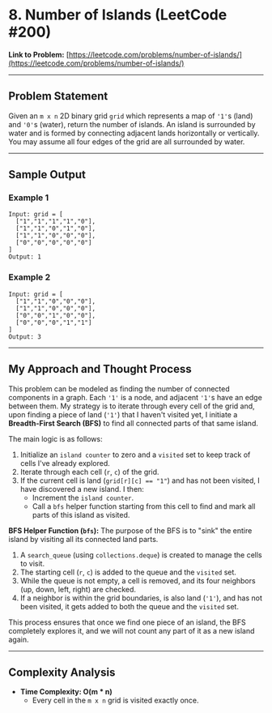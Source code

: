 # 8. Number of Islands (LeetCode #200)

**Link to Problem:** [https://leetcode.com/problems/number-of-islands/](https://leetcode.com/problems/number-of-islands/)

---
## Problem Statement
Given an `m x n` 2D binary grid `grid` which represents a map of `'1'`s (land) and `'0'`s (water), return the number of islands. An island is surrounded by water and is formed by connecting adjacent lands horizontally or vertically. You may assume all four edges of the grid are all surrounded by water.

---
## Sample Output

### Example 1
```
Input: grid = [
  ["1","1","1","1","0"],
  ["1","1","0","1","0"],
  ["1","1","0","0","0"],
  ["0","0","0","0","0"]
]
Output: 1
```

### Example 2
```
Input: grid = [
  ["1","1","0","0","0"],
  ["1","1","0","0","0"],
  ["0","0","1","0","0"],
  ["0","0","0","1","1"]
]
Output: 3
```

---
## My Approach and Thought Process
This problem can be modeled as finding the number of connected components in a graph. Each `'1'` is a node, and adjacent `'1'`s have an edge between them. My strategy is to iterate through every cell of the grid and, upon finding a piece of land (`'1'`) that I haven't visited yet, I initiate a **Breadth-First Search (BFS)** to find all connected parts of that same island.

The main logic is as follows:
1.  Initialize an `island counter` to zero and a `visited` set to keep track of cells I've already explored.
2.  Iterate through each cell (`r`, `c`) of the grid.
3.  If the current cell is land (`grid[r][c] == "1"`) and has not been visited, I have discovered a new island. I then:
    * Increment the `island counter`.
    * Call a `bfs` helper function starting from this cell to find and mark all parts of this island as visited.

**BFS Helper Function (`bfs`):**
The purpose of the BFS is to "sink" the entire island by visiting all its connected land parts.
1.  A `search_queue` (using `collections.deque`) is created to manage the cells to visit.
2.  The starting cell (`r`, `c`) is added to the queue and the `visited` set.
3.  While the queue is not empty, a cell is removed, and its four neighbors (up, down, left, right) are checked.
4.  If a neighbor is within the grid boundaries, is also land (`'1'`), and has not been visited, it gets added to both the queue and the `visited` set.

This process ensures that once we find one piece of an island, the BFS completely explores it, and we will not count any part of it as a new island again.

---
## Complexity Analysis

* **Time Complexity: O(m * n)**
    * Every cell in the `m x n` grid is visited exactly once.
